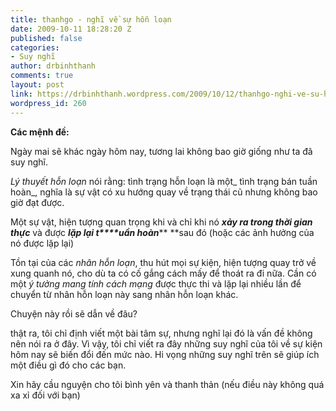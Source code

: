 ```yaml
---
title: thanhgo - nghĩ về sự hỗn loạn
date: 2009-10-11 18:28:20 Z
published: false
categories:
- Suy nghĩ
author: drbinhthanh
comments: true
layout: post
link: https://drbinhthanh.wordpress.com/2009/10/12/thanhgo-nghi-ve-su-hon-loan/
wordpress_id: 260
---
```


**Các mệnh đề:**




Ngày mai sẽ khác ngày hôm nay, tương lai không bao giờ giống như ta đã suy nghĩ.




_Lý thuyết hỗn loạn_ nói rằng: tình trạng hỗn loạn là một_ tình trạng bán tuần hoàn_, nghĩa là sự vật có xu hướng quay về trạng thái cũ nhưng không bao giờ đạt được.




Một sự vật, hiện tượng quan trọng khi và chỉ khi nó _**xảy ra trong thời gian thực**_ và được _**lặp lại t****uần hoàn**_** **sau đó (hoặc các ảnh hưởng của nó được lặp lại)




Tồn tại của các _nhân hỗn loạn_, thu hút mọi sự kiện, hiện tượng quay trở về xung quanh nó, cho dù ta có cố gắng cách mấy để thoát ra đi nữa. Cần có một _ý tưởng mang tính cách mạng_ được thực thi và lặp lại nhiều lần để chuyển từ nhân hỗn loạn này sang nhân hỗn loạn khác.




Chuyện này rồi sẽ dẫn về đâu?




thật ra, tôi chỉ định viết một bài tâm sự, nhưng nghĩ lại đó là vấn đề không nên nói ra ở đây. Vì vậy, tôi chỉ viết ra đây những suy nghĩ của tôi về sự kiện hôm nay sẽ biến đổi đến mức nào. Hi vọng những suy nghĩ trên sẽ giúp ích một điều gì đó cho các bạn.




Xin hãy cầu nguyện cho tôi bình yên và thanh thản (nếu điều này không quá xa xỉ đối với bạn)
